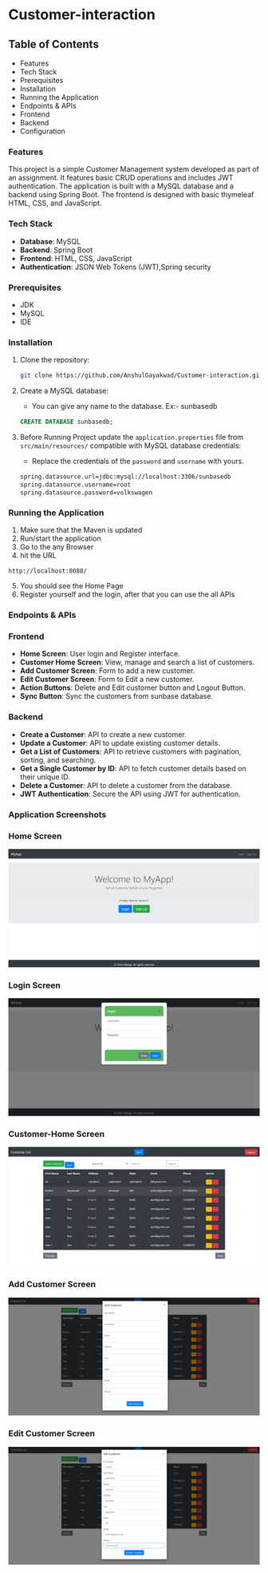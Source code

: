 # Customer-interaction
## Table of Contents
* Features
* Tech Stack
* Prerequisites
* Installation
* Running the Application
* Endpoints & APIs
* Frontend																					
* Backend																					
* Configuration

### Features
This project is a simple Customer Management system developed as part of an assignment. It features basic CRUD operations and includes JWT authentication. The application is built with a MySQL database and a backend using Spring Boot. The frontend is designed with basic thymeleaf HTML, CSS, and JavaScript.

### Tech Stack
- **Database**: MySQL
- **Backend**: Spring Boot
- **Frontend**: HTML, CSS, JavaScript
- **Authentication**: JSON Web Tokens (JWT),Spring security

### Prerequisites
- JDK
- MySQL
- IDE
### Installation 
1. Clone the repository:

    ```bash
    git clone https://github.com/AnshulGayakwad/Customer-interaction.git
    ```

2. Create a MySQL database:
   - You can give any name to the database. Ex:- sunbasedb
    ```sql
    CREATE DATABASE sunbasedb;
    ```



3. Before Running Project update the `application.properties` file from `src/main/resources/` compatible with MySQL database credentials:
    - Replace the credentials of the `password` and `username` with yours.
    
    ```properties
    spring.datasource.url=jdbc:mysql://localhost:3306/sunbasedb
    spring.datasource.username=root
    spring.datasource.password=volkswagen
    ```
### Running the Application
1. Make sure that the Maven is updated
2. Run/start the application
3. Go to the any Browser
4. hit the URL 
```url
http://localhost:8080/
```
5. You should see the Home Page
6. Register yourself and the login, after that you can use the all APIs

### Endpoints & APIs

### Frontend
- **Home Screen**: User login and Register interface.
- **Customer Home Screen**: View, manage and search a list of customers.
- **Add Customer Screen**: Form to add a new customer.
- **Edit Customer Screen**: Form to Edit a new customer.
- **Action Buttons**: Delete and Edit customer button and Logout Button.
- **Sync Button**: Sync the customers from sunbase database.

### Backend
- **Create a Customer**: API to create a new customer.
- **Update a Customer**: API to update existing customer details.
- **Get a List of Customers**: API to retrieve customers with pagination, sorting, and searching.
- **Get a Single Customer by ID**: API to fetch customer details based on their unique ID.
- **Delete a Customer**: API to delete a customer from the database.
- **JWT Authentication**: Secure the API using JWT for authentication.

### Application Screenshots
### Home Screen
![logo](https://github.com/AnshulGayakwad/Customer-interaction/blob/main/Screenshots/Home%20Page.png)

### Login Screen
![logo](https://github.com/AnshulGayakwad/Customer-interaction/blob/main/Screenshots/login.png)

### Customer-Home Screen
![logo](https://github.com/AnshulGayakwad/Customer-interaction/blob/main/Screenshots/customerHome.png)

### Add Customer Screen
![logo](https://github.com/AnshulGayakwad/Customer-interaction/blob/main/Screenshots/addCustomer.png)

### Edit Customer Screen
![logo](https://github.com/AnshulGayakwad/Customer-interaction/blob/main/Screenshots/editCustomer.png)

